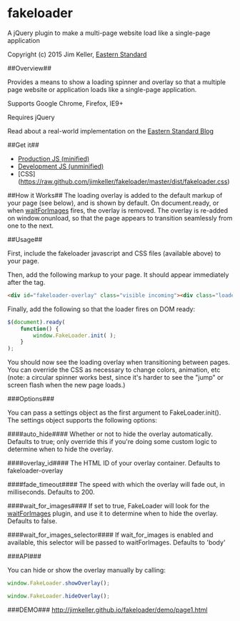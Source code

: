 # fakeloader
A jQuery plugin to make a multi-page website load like a single-page application

Copyright (c) 2015 Jim Keller, [Eastern Standard](http://easternstandard.com)

##Overview##

Provides a means to show a loading spinner and overlay so that a multiple page website or application loads like a single-page application.

Supports Google Chrome, Firefox, IE9+

Requires jQuery

Read about a real-world implementation on the [Eastern Standard Blog](http://easternstandard.com/blog/2015/06/elegant-page-transitions-multi-page-website)

##Get it##

- [Production JS (minified)](https://raw.github.com/jimkeller/fakeloader/master/dist/fakeloader.min.js)
- [Development JS (unminified)](https://raw.github.com/jimkeller/fakeloader/master/src/fakeloader.js)
- [CSS] (https://raw.github.com/jimkeller/fakeloader/master/dist/fakeloader.css)

##How it Works##
The loading overlay is added to the default markup of your page (see below), and is shown by default. On document.ready, or when [waitForImages](https://github.com/alexanderdickson/waitForImages) fires, the overlay is removed. The overlay is re-added on window.onunload, so that the page appears to transition seamlessly from one to the next. 

##Usage##

First, include the fakeloader javascript and CSS files (available above) to your page. 

Then, add the following markup to your page. It should appear immediately after the <body> tag. 

```html
<div id="fakeloader-overlay" class="visible incoming"><div class="loader-wrapper-outer"><div class="loader-wrapper-inner"><div class="loader"></div></div></div></div>
```

Finally, add the following so that the loader fires on DOM ready:

```javascript
$(document).ready(
    function() {
        window.FakeLoader.init( );
    }
);
```

You should now see the loading overlay when transitioning between pages. You can override the CSS as necessary to change colors, animation, etc (note: a circular spinner works best, since it's harder to see the "jump" or screen flash when the new page loads.)

###Options###

You can pass a settings object as the first argument to FakeLoader.init(). The settings object supports the following options:

####auto_hide####
Whether or not to hide the overlay automatically. Defaults to true; only override this if you're doing some custom logic to determine when to hide the overlay. 

####overlay_id####
The HTML ID of your overlay container. Defaults to fakeloader-overlay

####fade_timeout####
The speed with which the overlay will fade out, in milliseconds. Defaults to 200.

####wait_for_images####
If set to true, FakeLoader will look for the [waitForImages](https://github.com/alexanderdickson/waitForImages) plugin, and use it to determine when to hide the overlay. Defaults to false.

####wait_for_images_selector####
If wait_for_images is enabled and available, this selector will be passed to waitForImages. Defaults to 'body'

###API###

You can hide or show the overlay manually by calling:

```javascript
window.FakeLoader.showOverlay();
```

```javascript
window.FakeLoader.hideOverlay();
```

###DEMO###
http://jimkeller.github.io/fakeloader/demo/page1.html
